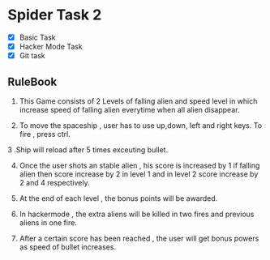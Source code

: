 # Spider Task 2

* [x] Basic Task
* [x] Hacker Mode Task
* [x] Git task

## RuleBook

1. This Game consists of 2 Levels of falling alien and speed level in which increase speed of falling alien everytime when all alien disappear. 

2. To move the spaceship , user has to use up,down, left and right keys. To fire , press ctrl.

3 .Ship will reload after 5 times exceuting bullet.

4. Once the user shots an stable alien , his score is increased by 1 if falling alien then score increase by 2 in level 1 and in level 2 score increase by 2 and 4 respectively.
 
5. At the end of each level , the bonus points will be awarded.

6. In hackermode , the extra aliens will be killed in two fires and previous aliens in one fire.

7. After a certain score has been reached ,  the user will get bonus powers as speed of bullet increases.
